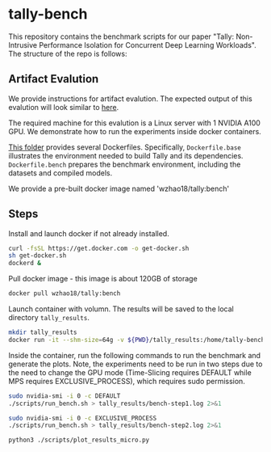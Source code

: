 # tally-bench

This repository contains the benchmark scripts for our paper "Tally: Non-Intrusive Performance Isolation for Concurrent Deep Learning Workloads". The structure of the repo is follows: 

## Artifact Evalution
We provide instructions for artifact evalution. The expected output of this evalution will look similar to [here](https://github.com/tally-project/tally-bench/tree/master/tally_results).

The required machine for this evalution is a Linux server with 1 NVIDIA A100 GPU. We demonstrate how to run the experiments inside docker containers.

[This folder](https://github.com/tally-project/tally-bench/tree/master/docker) provides several Dockerfiles. Specifically, `Dockerfile.base` illustrates the environment needed to build Tally and its dependencies. `Dockerfile.bench` prepares the benchmark environment, including the datasets and compiled models.

We provide a pre-built docker image named 'wzhao18/tally:bench'

## Steps

Install and launch docker if not already installed.
```bash
curl -fsSL https://get.docker.com -o get-docker.sh
sh get-docker.sh
dockerd &
```

Pull docker image - this image is about 120GB of storage
```bash
docker pull wzhao18/tally:bench
```

Launch container with volumn. The results will be saved to the local directory `tally_results`.
```bash
mkdir tally_results
docker run -it --shm-size=64g -v ${PWD}/tally_results:/home/tally-bench/tally_results wzhao18/tally:bench /bin/bash
```

Inside the container, run the following commands to run the benchmark and generate the plots.
Note, the experiments need to be run in two steps due to the need to change the GPU mode (Time-Slicing requires DEFAULT while MPS requires EXCLUSIVE_PROCESS), which requires sudo permission.
```bash
sudo nvidia-smi -i 0 -c DEFAULT
./scripts/run_bench.sh > tally_results/bench-step1.log 2>&1

sudo nvidia-smi -i 0 -c EXCLUSIVE_PROCESS
./scripts/run_bench.sh > tally_results/bench-step2.log 2>&1

python3 ./scripts/plot_results_micro.py
```






